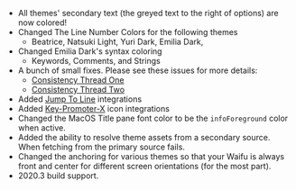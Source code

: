 - All themes' secondary text (the greyed text to the right of options) are now colored!
- Changed The Line Number Colors for the following themes
    - Beatrice, Natsuki Light, Yuri Dark, Emilia Dark, 
- Changed Emilia Dark's syntax coloring
    - Keywords, Comments, and Strings
- A bunch of small fixes. Please see these issues for more details:
    - [Consistency Thread One](https://github.com/doki-theme/doki-theme-jetbrains/issues/262)
    - [Consistency Thread Two](https://github.com/doki-theme/doki-theme-jetbrains/issues/269)
- Added [Jump To Line](https://blog.jetbrains.com/idea/2020/08/jump-to-any-line-while-debugging/) integrations
- Added [Key-Promoter-X](https://plugins.jetbrains.com/plugin/9792-key-promoter-x) icon integrations
- Changed the MacOS Title pane font color to be the `infoForeground` color when active.
- Added the ability to resolve theme assets from a secondary source. 
When fetching from the primary source fails. 
- Changed the anchoring for various themes so that your Waifu is always front and center for different screen orientations (for the most part).
- 2020.3 build support.

